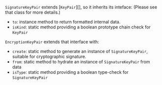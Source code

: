 `SignatureKeyPair` extends [`KeyPair`][], so it inherits its inteface: (Please see that class for more details.)
- `to`: instance method to return formatted internal data.
- `isKind`: static method providing a boolean prototype chain check for `KeyPair`

`EncryptionKeyPair` extends that interface with:
- `create`: static method to generate an instance of `SignatureKeyPair`, suitable for cryptographic signature.
- `from`: static method to hydrate an instance of `SignatureKeyPair` from data
- `isType`: static method providing a boolean type-check for `SignatureKeyPair`

